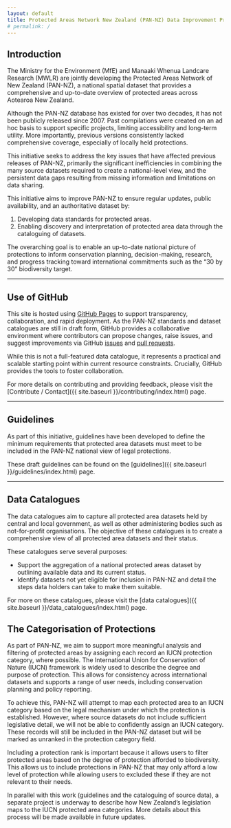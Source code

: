 ```yaml
---
layout: default
title: Protected Areas Network New Zealand (PAN-NZ) Data Improvement Project
# permalink: /
---
```


## Introduction 
The Ministry for the Environment (MfE) and Manaaki Whenua Landcare Research (MWLR)
are jointly developing the Protected Areas Network of New Zealand (PAN-NZ), 
a national spatial dataset that provides a comprehensive and up-to-date 
overview of protected areas across Aotearoa New Zealand.

Although the PAN-NZ database has existed for over two decades, it has not 
been publicly released since 2007. Past compilations were created on an 
ad hoc basis to support specific projects, limiting accessibility and 
long-term utility. More importantly, previous versions consistently 
lacked comprehensive coverage, especially of locally held protections.

This initiative seeks to address the key issues that have affected previous 
releases of PAN-NZ, primarily the significant inefficiencies in combining 
the many source datasets required to create a national-level view, and the 
persistent data gaps resulting from missing information and limitations on data sharing.

This initiative aims to improve PAN-NZ to ensure regular updates, public availability, and an authoritative dataset by:
1. Developing data standards for protected areas.
2. Enabling discovery and interpretation of protected area data through the cataloguing of datasets.

The overarching goal is to enable an up-to-date national picture of protections to inform conservation 
planning, decision-making, research, and progress tracking toward international 
commitments such as the “30 by 30” biodiversity target.


---

## Use of GitHub
This site is hosted using [GitHub Pages](https://pages.github.com/) to support transparency, 
collaboration, and rapid deployment. As the PAN-NZ standards and dataset catalogues are 
still in draft form, GitHub provides a collaborative environment where contributors can 
propose changes, raise issues, and suggest improvements via GitHub [issues](https://docs.github.com/en/issues/tracking-your-work-with-issues/about-issues) and
[pull requests](https://docs.github.com/en/pull-requests/collaborating-with-pull-requests/proposing-changes-to-your-work-with-pull-requests/about-pull-requests). 

While this is not a full-featured data catalogue, it represents a practical and 
scalable starting point within current resource constraints. Crucially, GitHub provides the tools
to foster collaboration.

For more details on contributing and providing feedback, please visit 
the [Contribute / Contact]({{ site.baseurl }}/contributing/index.html) page. 


---

## Guidelines
As part of this initiative, guidelines have been developed to define the minimum requirements 
that protected area datasets must meet to be included in the PAN-NZ national view of legal protections.

These draft guidelines can be found on the [guidelines]({{ site.baseurl }}/guidelines/index.html) page.


---

## Data Catalogues
The data catalogues aim to capture all protected area datasets held by central and local government, 
as well as other administering bodies such as not-for-profit organisations. The objective of these catalogues 
is to create a comprehensive view of all protected area datasets and their status. 

These catalogues serve several purposes:
* Support the aggregation of a national protected areas dataset by 
  outlining available data and its current status.
* Identify datasets not yet eligible for inclusion in PAN-NZ 
  and detail the steps data holders can take to make them suitable.

For more on these catalogues, please visit the
[data catalogues]({{ site.baseurl }}/data_catalogues/index.html) page.

## The Categorisation of Protections
As part of PAN-NZ, we aim to support more meaningful analysis and 
filtering of protected areas by assigning each record an IUCN protection 
category, where possible. The International Union for Conservation of Nature
(IUCN) framework is widely used to describe the degree and purpose of protection.
This allows for consistency across international datasets and supports a range
of user needs, including conservation planning and policy reporting.

To achieve this, PAN-NZ will attempt to map each protected area to an IUCN category
based on the legal mechanism under which the protection is established. However, 
where source datasets do not include sufficient legislative detail, we will not
be able to confidently assign an IUCN category. These records will still be 
included in the PAN-NZ dataset but will be marked as unranked in the protection category field.

Including a protection rank is important because it allows users to filter protected areas based on 
the degree of protection afforded to biodiversity. This allows us to include protections in 
PAN-NZ that may only afford a low level of protection while allowing users to 
excluded these if they are not relevant to their needs. 

In parallel with this work (guidelines and the cataloguing of source data), 
a separate project is underway to describe how New Zealand’s legislation maps to 
the IUCN protected area categories. More details about this process will be made 
available in future updates.